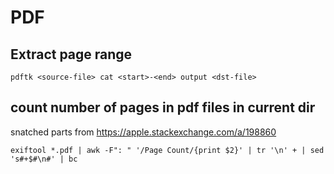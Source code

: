 # PDF

## Extract page range

```text
pdftk <source-file> cat <start>-<end> output <dst-file>
```

## count number of pages in pdf files in current dir

snatched parts from <https://apple.stackexchange.com/a/198860>

```text
exiftool *.pdf | awk -F": " '/Page Count/{print $2}' | tr '\n' + | sed 's#+$#\n#' | bc
```

